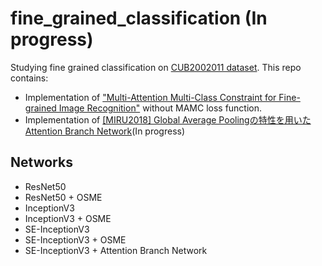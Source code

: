 # fine_grained_classification (In progress)
Studying fine grained classification on [CUB2002011 dataset](http://www.vision.caltech.edu/visipedia-data/CUB-200-2011/CUB_200_2011.tgz).
This repo contains:
- Implementation of ["Multi-Attention Multi-Class Constraint for Fine-grained Image Recognition"](https://arxiv.org/abs/1806.05372) without MAMC loss function.
- Implementation of [[MIRU2018] Global Average Poolingの特性を用いたAttention Branch Network](https://www.slideshare.net/greentea1125/miru2018-global-average-poolingattention-branch-network)(In progress)


## Networks
- ResNet50
- ResNet50 + OSME
- InceptionV3
- InceptionV3 + OSME
- SE-InceptionV3
- SE-InceptionV3 + OSME
- SE-InceptionV3 + Attention Branch Network
